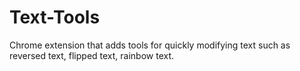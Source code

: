 # Text-Tools
Chrome extension that adds tools for quickly modifying text such as reversed text, flipped text, rainbow text.
